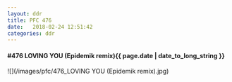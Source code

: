 ```yaml
---
layout: ddr
title: PFC 476
date:   2018-02-24 12:51:42
categories: ddr
---
```


#### **#476** LOVING YOU (Epidemik remix)<span class="pull-right">{{ page.date | date_to_long_string }}</span>
![](/images/pfc/476_LOVING YOU (Epidemik remix).jpg)
